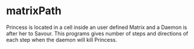 # matrixPath
Princess is located in a cell inside an user defined Matrix and a Daemon is after her to Savour. This programs gives number of steps and directions of each step when the daemon will kill Princess.
